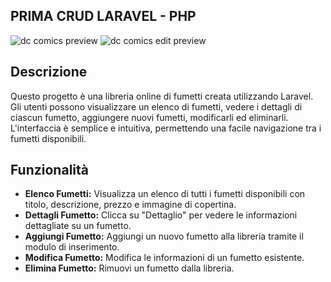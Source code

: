 ## PRIMA CRUD LARAVEL - PHP

![dc comics preview](https://github.com/user-attachments/assets/c883dad1-a23f-45aa-9575-d8ea8daee44c)
![dc comics edit preview](https://github.com/user-attachments/assets/3d01940f-fdab-4d8e-9675-8efcd738973b)

## Descrizione
Questo progetto è una libreria online di fumetti creata utilizzando Laravel. Gli utenti possono visualizzare un elenco di fumetti, vedere i dettagli di ciascun fumetto, aggiungere nuovi fumetti, modificarli ed eliminarli. L'interfaccia è semplice e intuitiva, permettendo una facile navigazione tra i fumetti disponibili.

## Funzionalità
- **Elenco Fumetti:** Visualizza un elenco di tutti i fumetti disponibili con titolo, descrizione, prezzo e immagine di copertina.
- **Dettagli Fumetto:** Clicca su "Dettaglio" per vedere le informazioni dettagliate su un fumetto.
- **Aggiungi Fumetto:** Aggiungi un nuovo fumetto alla libreria tramite il modulo di inserimento.
- **Modifica Fumetto:** Modifica le informazioni di un fumetto esistente.
- **Elimina Fumetto:** Rimuovi un fumetto dalla libreria.

